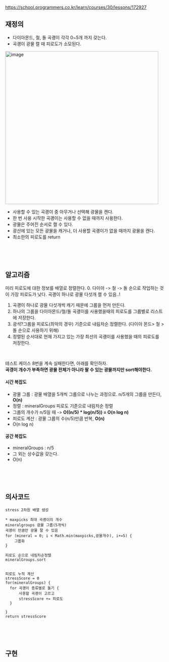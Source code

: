 https://school.programmers.co.kr/learn/courses/30/lessons/172927

## 재정의
- 다이아몬드, 철, 돌 곡괭이 각각 0~5개 까지 갖는다.
- 곡괭이 광물 캘 때 피로도가 소모된다.
<img width="485" alt="image" src="https://github.com/user-attachments/assets/b35e4e04-ecba-4ce0-8475-b71750cadfd9">

- 사용할 수 있는 곡괭이 중 아무거나 선택해 광물을 캔다.
- 한 번 사용 시작한 곡괭이는 사용할 수 없을 때까지 사용한다.
- 광물은 주어진 순서로 캘 수 있다.
- 광산에 있는 모든 광물을 캐거나, 더 사용할 곡괭이가 없을 때까지 광물을 캔다.
- 최소한의 피로도를 return 




<br><br><br>

## 알고리즘
미리 피로도에 대한 정보를 배열로 정렬한다. 
0. 다이아 -> 철 -> 돌 순으로 작업하는 것이 가장 피로도가 낮다. 곡괭이 하나로 광물 다섯개 캘 수 있음..!

1. 곡괭이 하나로 광물 다섯개씩 캐기 때문에 그룹을 먼저 만든다.
2. 하나의 그룹을 다이아몬드/철/돌 곡괭이를 사용했을때의 피로도를 그룹별로 리스트에 저장한다.
3. 광석?그룹을 피로도(최악의 경우) 기준으로 내림차순 정렬한다. (다이아 몬드> 철 > 돌 순으로 사용하기 위해)
4. 정렬된 순서대로 현재 가지고 있는 가장 최선의 곡괭이를 사용했을 때의 피로도를 저장한다.



<br>

테스트 케이스 8번을 계속 실패한다면, 아래를 확인하자.   
**곡갱이 개수가 부족하면 광물 전체가 아니라 팔 수 있는 광물까지만 sort해야한다.**



#### 시간 복잡도
- 광물 그룹 : 광물 배열을 5개씩 그룹으로 나누는 과정으로. n/5개의 그룹을 만든다, **O(n)**   
- 정렬 : mineralGroups 피로도 기준으로 내림차순 정렬
- 그룹의 개수가 n/5일 때 -> **O((n/5) * log(n/5)) = O(n log n)**
- 피로도 계산 : 광물 그룹의 수(n/5)만큼 반복, **O(n)**
- O(n log n)

#### 공간 복잡도
- mineralGroups : n/5
- 그 외는 상수값을 갖는다.
- O(n)


<br><br><br>


## 의사코드
```
stress 2차원 배열 생성 

* maxpicks 최대 곡괭이의 개수
mineralgroups 광물 그룹(5개씩)
곡괭이 만큼만 광물 팔 수 있음
for (mineral = 0; i < Math.min(maxpicks,광물개수), i+=5) {
    그룹화
}

피로도 순으로 내림차순정렬
mineralGroups.sort


피로도 누적 계산
stressScore = 0
for(mineralGroups) {
  for 곡괭이 종류별로 돌기 {
      사용할 곡괭이 고르고
      stressScore += 피로도
  } 

}
return stressScore
```




<br><br><br>



## 구현
